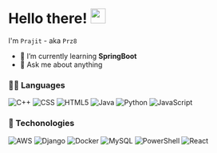 # Hello there! <img src="https://raw.githubusercontent.com/MartinHeinz/MartinHeinz/master/wave.gif" width="30px"> 

I'm `Prajit` - aka `Prz8`

- 🌱 I’m currently learning **SpringBoot**
- 💬 Ask me about anything 


### 👨‍💻 Languages

![C++](https://img.shields.io/badge/C%2B%2B-00599C?style=for-the-badge&logo=c%2B%2B&logoColor=white)
![CSS](https://img.shields.io/badge/CSS-239120?&style=for-the-badge&logo=css3&logoColor=white)
![HTML5](https://img.shields.io/badge/HTML5-E34F26?style=for-the-badge&logo=html5&logoColor=white)
![Java](https://img.shields.io/badge/Java-ED8B00?style=for-the-badge&logo=java&logoColor=white)
![Python](https://img.shields.io/badge/Python-3776AB?style=for-the-badge&logo=python&logoColor=white)
![JavaScript](https://img.shields.io/badge/JavaScript-323330?style=for-the-badge&logo=javascript&logoColor=F7DF1E)


### 🚀 Techonologies

![AWS](https://img.shields.io/badge/Amazon_AWS-FF9900?style=for-the-badge&logo=amazonaws&logoColor=white)
![Django](https://img.shields.io/badge/Django-092E20?style=for-the-badge&logo=django&logoColor=green)
![Docker](https://img.shields.io/badge/Docker-2CA5E0?style=for-the-badge&logo=docker&logoColor=white)
![MySQL](https://img.shields.io/badge/MySQL-005C84?style=for-the-badge&logo=mysql&logoColor=white)
![PowerShell](https://img.shields.io/badge/powershell-5391FE?style=for-the-badge&logo=powershell&logoColor=white)
![React](https://img.shields.io/badge/React-20232A?style=for-the-badge&logo=react&logoColor=61DAFB)

